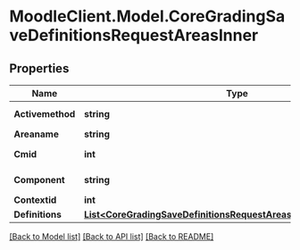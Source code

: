 # MoodleClient.Model.CoreGradingSaveDefinitionsRequestAreasInner

## Properties

Name | Type | Description | Notes
------------ | ------------- | ------------- | -------------
**Activemethod** | **string** | active method | [optional] 
**Areaname** | **string** | area name | [optional] 
**Cmid** | **int** | course module id | [optional] 
**Component** | **string** | component name | [optional] 
**Contextid** | **int** | context id | [optional] 
**Definitions** | [**List&lt;CoreGradingSaveDefinitionsRequestAreasInnerDefinitionsInner&gt;**](CoreGradingSaveDefinitionsRequestAreasInnerDefinitionsInner.md) |  | [optional] 

[[Back to Model list]](../README.md#documentation-for-models) [[Back to API list]](../README.md#documentation-for-api-endpoints) [[Back to README]](../README.md)

